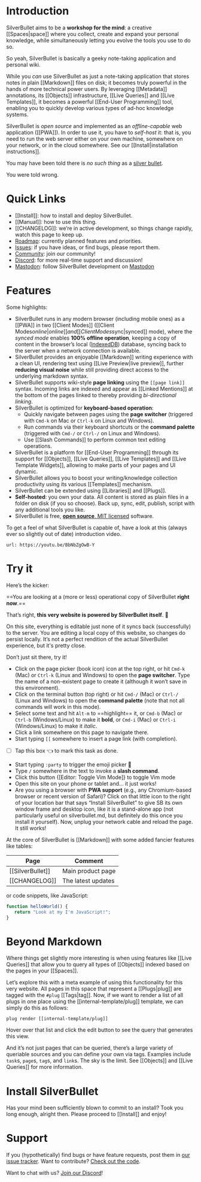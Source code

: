 # Introduction
SilverBullet aims to be a **workshop for the mind**: a creative [[Spaces|space]] where you collect, create and expand your personal knowledge, while simultaneously letting you evolve the tools you use to do so.

So yeah, SilverBullet is basically a geeky note-taking application and personal wiki.

While you _can_ use SilverBullet as just a note-taking application that stores notes in plain [[Markdown]] files on disk; it becomes truly powerful in the hands of more technical power users. By leveraging [[Metadata]] annotations, its [[Objects]] infrastructure, [[Live Queries]] and [[Live Templates]], it becomes a powerful [[End-User Programming]] tool, enabling you to quickly develop various types of ad-hoc knowledge systems.

SilverBullet is _open source_ and implemented as an _offline-capable_ web application ([[PWA]]). In order to use it, you have to _self-host_ it: that is, you need to run the web server either on your own machine, somewhere on your network, or in the cloud somewhere. See our [[Install|installation instructions]].

You may have been told there is _no such thing_ as a [silver bullet](https://en.wikipedia.org/wiki/Silver_bullet).

You were told wrong.

# Quick Links
* [[Install]]: how to install and deploy SilverBullet.
* [[Manual]]: how to use this thing.
* [[CHANGELOG]]: we’re in active development, so things change rapidly, watch this page to keep up.
* [Roadmap](https://github.com/orgs/silverbulletmd/projects/2/views/1): currently planned features and priorities.
* [Issues](https://github.com/silverbulletmd/silverbullet/issues): if you have ideas, or find bugs, please report them.
* [Community](https://community.silverbullet.md): join our community!
* [Discord](https://discord.gg/EvXbFucTxn): for more real-time support and discussion!
* [Mastodon](https://fosstodon.org/@silverbulletmd): follow SilverBullet development on [Mastodon](https://joinmastodon.org/)

# Features
Some highlights:

* SilverBullet runs in any modern browser (including mobile ones) as a [[PWA]] in two [[Client Modes]] ([[Client Modes$online|online]] and [[Client Modes$sync|synced]] mode), where the _synced mode_ enables **100% offline operation**, keeping a copy of content in the browser’s local ([IndexedDB](https://developer.mozilla.org/en-US/docs/Web/API/IndexedDB_API)) database, syncing back to the server when a network connection is available.
* SilverBullet provides an enjoyable [[Markdown]] writing experience with a clean UI, rendering text using [[Live Preview|live preview]], further **reducing visual noise** while still providing direct access to the underlying markdown syntax.
* SilverBullet supports wiki-style **page linking** using the `[[page link]]` syntax. Incoming links are indexed and appear as [[Linked Mentions]] at the bottom of the pages linked to thereby providing _bi-directional linking_.
* SilverBullet is optimized for **keyboard-based operation**:
  * Quickly navigate between pages using the **page switcher** (triggered with `Cmd-k` on Mac or `Ctrl-k` on Linux and Windows).
  * Run commands via their keyboard shortcuts or the **command palette** (triggered with `Cmd-/` or `Ctrl-/` on Linux and Windows).
  * Use [[Slash Commands]] to perform common text editing operations.
* SilverBullet is a platform for [[End-User Programming]] through its support for [[Objects]], [[Live Queries]], [[Live Templates]] and [[Live Template Widgets]], allowing to make parts of your pages and UI dynamic.
* SilverBullet allows you to boost your writing/knowledge collection productivity using its various [[Templates]] mechanism.
* SilverBullet can be extended using [[Libraries]] and [[Plugs]].
* **Self-hosted**: you own your data. All content is stored as plain files in a folder on disk (if you so choose). Back up, sync, edit, publish, script with any additional tools you like.
* SilverBullet is free, [**open source**, MIT licensed](https://github.com/silverbulletmd/silverbullet) software.

To get a feel of what SilverBullet is capable of, have a look at this (always ever so slightly out of date) introduction video.

```embed
url: https://youtu.be/BbNbZgOwB-Y
```

# Try it
Here’s the kicker:

==You are looking at a (more or less) operational copy of SilverBullet **right now**.==

That’s right, **this very website is powered by SilverBullet itself**. 🤯

On this site, everything is editable just none of it syncs back (successfully) to the server. You are editing a local copy of this website, so changes do persist locally. It’s not a perfect rendition of the actual SilverBullet experience, but it's pretty close.

Don’t just sit there, try it!

* Click on the page picker (book icon) icon at the top right, or hit `Cmd-k` (Mac) or `Ctrl-k` (Linux and Windows) to open the **page switcher**. Type the name of a non-existent page to create it (although it won’t save in this environment).
* Click on the terminal button (top right) or hit `Cmd-/` (Mac) or `Ctrl-/` (Linux and Windows) to open the **command palette** (note that not all commands will work in this mode).
* Select some text and hit `Alt-m` to ==highlight== it, or `Cmd-b` (Mac) or `Ctrl-b` (Windows/Linux) to make it **bold**, or `Cmd-i` (Mac) or `Ctrl-i` (Windows/Linux) to make it _italic_.
* Click a link somewhere on this page to navigate there.
* Start typing `[[` somewhere to insert a page link (with completion).
* [ ] Tap this box 👈 to mark this task as done.
* Start typing `:party` to trigger the emoji picker 🎉
* Type `/` somewhere in the text to invoke a **slash command**.
* Click this button {[Editor: Toggle Vim Mode]} to toggle Vim mode
* Open this site on your phone or tablet and... it just works!
* Are you using a browser with **PWA support** (e.g., any Chromium-based
  browser or recent version of Safari)? Click on that little icon to the right of your location bar that says “Install SilverBullet” to give SB its own window frame and desktop icon, like it is a stand-alone app (not particularly useful on silverbullet.md, but definitely do this once you install it yourself). Now, unplug your network cable and reload the page. It still works!

At the core of SilverBullet is [[Markdown]] with some added fancier features like tables:

| Page | Comment |
|----------|----------|
| [[SilverBullet]] | Main product page |
| [[CHANGELOG]] | The latest updates |

or code snippets, like JavaScript:

```javascript
function helloWorld() {
   return "Look at my I'm JavaScript!";
}
```

# Beyond Markdown
Where things get slightly more interesting is when using features like [[Live Queries]] that allow you to query all types of [[Objects]] indexed based on the pages in your [[Spaces]]. 

Let’s explore this with a meta example of using this functionality for this very website. All pages in this space that represent a [[Plugs|plug]] are tagged with the `#plug` [[Tags|tag]]. Now, if we want to render a list of all plugs in one place using the [[internal-template/plug]] template, we can simply do this as follows:

```query
plug render [[internal-template/plug]]
```

Hover over that list and click the edit button to see the query that generates this view.

And it’s not just pages that can be queried, there’s a large variety of queriable sources and you can define your own via tags. Examples include `task`s, `page`s, `tag`s, and `link`s. The sky is the limit. See [[Objects]] and [[Live Queries]] for more information.

# Install SilverBullet
Has your mind been sufficiently blown to commit to an install? Took you long enough, alright then. Please proceed to [[Install]] and enjoy!

# Support
If you (hypothetically) find bugs or have feature requests, post them in [our issue tracker](https://github.com/silverbulletmd/silverbullet/issues). Want to contribute? [Check out the code](https://github.com/silverbulletmd/silverbullet).

Want to chat with us? [Join our Discord](https://discord.gg/EvXbFucTxn)!